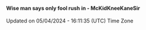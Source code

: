 #### Wise man says only fool rush in - McKidKneeKaneSir
Updated on 05/04/2024 - 16:11:35 (UTC) Time Zone

